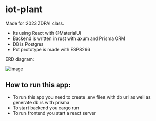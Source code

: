 # iot-plant

Made for 2023 ZDPAI class.
- Its using  React with @MaterialUi
- Backend is written in rust with axum and Prisma ORM
- DB is Postgres
- Pot prototype is made with ESP8266



ERD diagram:

![image](https://github.com/Bartosz-Slowik/iot-plant/assets/92270288/5d450122-8aa0-46a5-8835-f6f6038f0f67)


## How to run this app:
- To run this app you need to create .env files with db url as well as generate db.rs with prisma
- To start backend you cargo run
- To run frontend you start a react server
